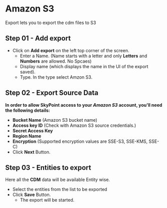 # Amazon S3

Export lets you to export the cdm files to S3

## Step 01 - Add export

- Click on **Add export** on the left top corner of the screen.
    - Enter a Name. (Name starts with a letter and only **Letters** and **Numbers** are allowed. No Spcaes)
    - Display name (which displays the name in the UI of the export saved).
    - Type. In the type select Amzon S3.

## Step 02 - Export Source Data
**In order to allow SkyPoint access to your _Amazon S3_ account, you'll need the following details:**
- **Bucket Name** (Amazon S3 bucket name)
- **Access key ID** (Check with Amazon S3 source credentials.)
- **Secret Access Key**
- **Region Name**
- **Encryption** (Supported encryption values are SSE-S3, SSE-KMS, SSE-C)
- Click **Next** Button.

## Step 03 - Entities to export
Here all the **CDM** data will be available Entity wise.
- Select the entities from the list to be exported
- Click **Save** Button.
    - The export will be started.
